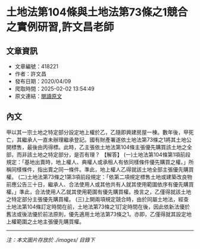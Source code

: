 # 土地法第104條與土地法第73條之1競合之實例研習,許文昌老師

## 文章資訊
- 文章編號：418221
- 作者：許文昌
- 發布日期：2020/04/09
- 爬取時間：2025-02-02 13:54:49
- 原文連結：[閱讀原文](https://real-estate.get.com.tw/Columns/detail.aspx?no=418221)

## 內文
甲以其一宗土地之特定部分設定地上權於乙，乙隨即興建房屋一棟。數年後，甲死亡，其繼承人一直未辦理繼承登記。國有財產署遂依土地法第73條之1將其土地公開標售，最後由丙得標。此時，乙主張依土地法第104條主張優先購買該土地之全部，而非該土地之特定部分，是否有理？
【解答】
(一)土地法第104條第1項前段規定：「基地出賣時，地上權人、典權人或承租人有依同樣條件優先購買之權。」所稱同樣條件，指出賣之同一條件。準此，地上權人乙得就該土地全部主張優先購買權。
(二)土地法第73條之1第3項前段規定：「依第二項規定標售土地或建築改良物前應公告三十日，繼承人、合法使用人或其他共有人就其使用範圍依序有優先購買權。」準此，合法使用人乙就其使用範圍有優先購買權。換言之，乙僅得就該土地之特定部分主張優先購買權。
(三)上開兩項規定競合時，由於同屬土地法，經查土地法第104條訂定時間在前，土地法第73條之1訂定時間在後，因此依新法優於舊法或後法優於前法原則，優先適用土地法第73條之1。亦即，乙僅得就其設定地上權範圍之土地主張優先購買權。

---
*注：本文圖片存放於 ./images/ 目錄下*
